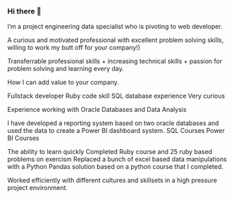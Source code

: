 ### Hi there 👋
I’m a project engineering data specialist who is pivoting to web developer.  

A curious and motivated professional with excellent problem solving skills, willing to work my butt off for your company!)

Transferrable professional skills + increasing technical skills + passion for problem solving and learning every day. 

How I can add value to your company.

Fullstack developer
  Ruby code skill
  SQL database experience
  Very curious

Experience working with Oracle Databases and Data Analysis

I have developed a reporting system based on two oracle databases and used the data to create a Power BI dashboard system.
  SQL Courses
  Power BI Courses

The ability to learn quickly
  Completed Ruby course and 25 ruby based problems on exercism
  Replaced a bunch of excel based data manipulations with a Python Pandas solution based on a python course that I completed.

Worked efficiently with different cultures and skillsets in a high pressure project environment. 

